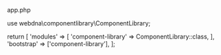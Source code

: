 app.php

use webdna\componentlibrary\ComponentLibrary;

return [
	'modules' => [
		'component-library' => ComponentLibrary::class,
	],
	'bootstrap' => ['component-library'],
];